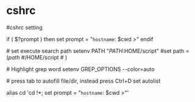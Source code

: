 # cshrc
#cshrc setting

if ( $?prompt ) then 
    set prompt = "`hostname`: $cwd >"
endif

\# set execute search path
setenv PATH "${PATH}:$HOME/script"
\#set path = ($path \
\#             /$HOME/script
\#              \)

\# Highlight grep word
setenv GREP_OPTIONS --color=auto 

\# press tab to autofill file/dir, instead press Ctrl+D
set autolist 


alias cd 'cd \!*; set prompt = "`hostname`: $cwd >"'

